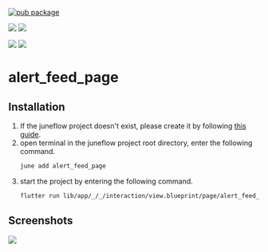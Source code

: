 [![pub package](https://img.shields.io/pub/v/alert_feed_page.svg)](https://pub.dartlang.org/packages/alert_feed_page)

[![](https://img.shields.io/badge/Module-Hub-007bff?style=for-the-badge&logo=flutter)](https://module.juneflow.org/)
[![](https://img.shields.io/badge/View-Hub-007bff?style=for-the-badge&logo=flutter)](https://view.juneflow.org/)

[![](https://img.shields.io/badge/DISCORD-JOIN%20SERVER-5663F7?style=for-the-badge&logo=discord&logoColor=white)](https://discord.gg/zXXHvAXCug)
[![](https://img.shields.io/badge/KakaoTalk-Join%20Room-FEE500?style=for-the-badge&logo=kakao)](https://open.kakao.com/o/gEwrffbg)
# alert_feed_page

##  Installation
1. If the juneflow project doesn't exist, please create it by following [this guide](https://doc.juneflow.org/).
2. open terminal in the juneflow project root directory, enter the following command.
    ```bash
    june add alert_feed_page
    ```
3. start the project by entering the following command.
    ```bash
    flutter run lib/app/_/_/interaction/view.blueprint/page/alert_feed_page/_/view.dart -d chrome
    ```

## Screenshots
![](https://github.com/juneview-songdo/alert_feed_page/assets/21379657/adb4892a-b562-4a46-9025-ed292b2b3337)

